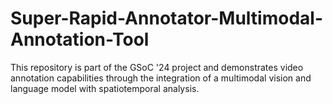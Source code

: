 # Super-Rapid-Annotator-Multimodal-Annotation-Tool

This repository is part of the GSoC '24 project and demonstrates video annotation capabilities through the integration of a multimodal vision and language model with spatiotemporal analysis.
